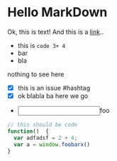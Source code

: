 # Hello MarkDown

Ok, this is text! And this is a [link](https://foobarlink/xy/)..

- this is `code 3+ 4`
- bar
- bla

nothing to see here

- [x] this is an issue #hashtag
- [x] ok blabla ba here we go
- <input data-foo="xyz"></input>foo

```javascript
// this should be code  
function()  {
  var adfadsf = 2 + 4;
  var a = window.foobarx()
}
```